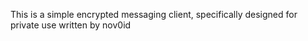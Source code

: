 This is a simple encrypted messaging client, specifically designed for private use
written by nov0id